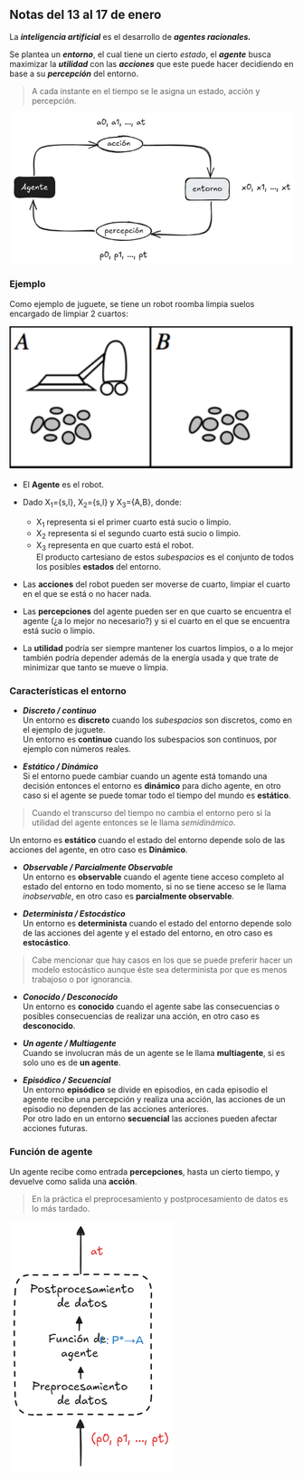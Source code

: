 ## Notas del 13 al 17 de enero

La ***inteligencia artificial*** es el desarrollo de ***agentes racionales.***  

Se plantea un ***entorno***, el cual tiene un cierto *estado*, el ***agente*** busca maximizar la ***utilidad*** con las ***acciones*** que este puede hacer decidiendo en base a su ***percepción*** del entorno.  

> A cada instante en el tiempo se le asigna un estado, acción y percepción.

![](../imagenes/1modelo.png)

### Ejemplo

Como ejemplo de juguete, se tiene un robot roomba limpia suelos encargado de limpiar 2 cuartos:

![](../imagenes/1ejemplo.png)

* El **Agente** es el robot.

* Dado X<sub>1</sub>={s,l}, X<sub>2</sub>={s,l} y X<sub>3</sub>={A,B}, donde:
	* X<sub>1</sub> representa si el primer cuarto
	 está sucio o limpio.
	* X<sub>2</sub> representa si el segundo cuarto está sucio 		 o limpio.
	* X<sub>3</sub> representa en que cuarto está el robot.   
	El producto cartesiano de estos *subespacios* es el 
	conjunto de todos los posibles **estados** del entorno.
	
* Las **acciones** del robot pueden ser moverse de cuarto, limpiar el cuarto en el que se está o no hacer nada.

* Las **percepciones** del agente pueden ser en que cuarto se encuentra el agente (¿a lo mejor no necesario?) y si el cuarto en el que se encuentra está sucio o limpio.

* La **utilidad** podría ser siempre mantener los cuartos limpios, o a lo mejor también podría depender además de la energía usada y que trate de minimizar que tanto se mueve o limpia.


### Características el entorno

* ***Discreto / continuo***  
  Un entorno es **discreto** cuando los *subespacios* son discretos, como en el ejemplo de juguete.   
Un entorno es **continuo** cuando los subespacios son continuos, por ejemplo con números reales.

* ***Estático / Dinámico***  
Si el entorno puede cambiar cuando un agente está tomando una decisión entonces el entorno es **dinámico** para dicho agente, en otro caso si el agente se puede tomar todo el tiempo del mundo es **estático**. 

>Cuando el transcurso del tiempo no cambia el entorno pero si la utilidad del agente entonces se le llama *semidinámico*.

  Un entorno es **estático** cuando el estado del entorno depende solo de las acciones del agente, en otro caso es **Dinámico**.

* ***Observable / Parcialmente Observable***  
Un entorno es **observable** cuando el agente tiene acceso completo al estado del entorno en todo momento, si no se tiene acceso se le llama *inobservable*, en otro caso es **parcialmente observable**.

* ***Determinista / Estocástico***  
  Un entorno es **determinista** cuando el estado del entorno depende solo de las acciones del agente y el estado del entorno, en otro caso es **estocástico**. 
 > Cabe mencionar que hay casos en los que se puede preferir hacer un modelo estocástico aunque éste sea determinista por que es menos trabajoso o por ignorancia.


* ***Conocido / Desconocido***  
Un entorno es **conocido** cuando el agente sabe las consecuencias o posibles consecuencias de realizar una acción, en otro caso es **desconocido**.

* ***Un agente / Multiagente***  
Cuando se involucran más de un agente se le llama **multiagente**, si es solo uno es de **un agente**.

* ***Episódico / Secuencial***  
Un entorno **episódico** se divide en episodios, en cada episodio el agente recibe una percepción y realiza una acción, las acciones de un episodio no dependen de las acciones anteriores.  
Por otro lado en un entorno **secuencial** las acciones pueden afectar acciones futuras.


### Función de agente

Un agente recibe como entrada **percepciones**, hasta un cierto tiempo, y devuelve como salida una **acción**.

> En la práctica el preprocesamiento y postprocesamiento de datos es lo más tardado.

![](../imagenes/1agente.png)
